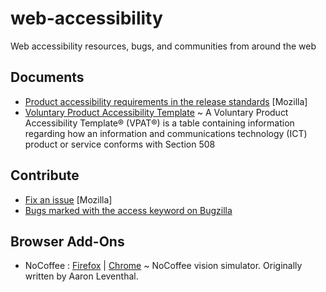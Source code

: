 # web-accessibility
Web accessibility resources, bugs, and communities from around the web

## Documents

* [Product accessibility requirements in the release standards](https://docs.google.com/document/d/1NaCEIshLuXzqxJbpSNFmzeUigcMpReGD1JzPknnpvlo/edit#heading=h.otzjplb9vdv1) [Mozilla]
* [Voluntary Product Accessibility Template](https://en.wikipedia.org/wiki/Voluntary_Product_Accessibility_Template)
 ~ A Voluntary Product Accessibility Template® (VPAT®) is a table containing information regarding how an information and communications technology (ICT) product or service conforms with Section 508
 
 ## Contribute
 
 * [Fix an issue](https://codetribute.mozilla.org/projects/a11y) [Mozilla]
 * [Bugs marked with the access keyword on Bugzilla](https://bugzilla.mozilla.org/buglist.cgi?list_id=14717192&o1=substring&v1=access&f1=keywords&resolution=---&classification=Client%20Software&classification=Developer%20Infrastructure&classification=Components&classification=Server%20Software&classification=Other&query_format=advanced)

## Browser Add-Ons

* NoCoffee : [Firefox](https://addons.mozilla.org/en-US/firefox/addon/nocoffee/) | [Chrome](https://chrome.google.com/webstore/detail/nocoffee/jjeeggmbnhckmgdhmgdckeigabjfbddl?hl=en-GB) ~ NoCoffee vision simulator. Originally written by Aaron Leventhal.
